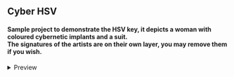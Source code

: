 ## Cyber HSV
#### Sample project to demonstrate the HSV key, it depicts a woman with coloured cybernetic implants and a suit. <br>The signatures of the artists are on their own layer, you may remove them if you wish.
<details>
  <summary>Preview</summary>

![CyberHSV](https://user-images.githubusercontent.com/85849071/224123127-c2de022e-db56-4459-8beb-2b2905436fe3.jpg)

</details>
